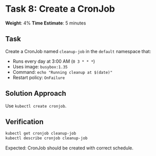# Task 8: Create a CronJob

**Weight**: 4%
**Time Estimate**: 5 minutes

## Task

Create a CronJob named `cleanup-job` in the `default` namespace that:
- Runs every day at 3:00 AM (`0 3 * * *`)
- Uses image: `busybox:1.35`
- Command: `echo "Running cleanup at $(date)"`
- Restart policy: `OnFailure`

## Solution Approach

Use `kubectl create cronjob`.

## Verification

```bash
kubectl get cronjob cleanup-job
kubectl describe cronjob cleanup-job
```

Expected: CronJob should be created with correct schedule.
